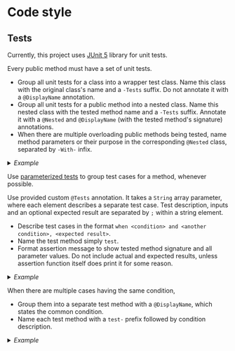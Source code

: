# Code style

## Tests

Currently, this project uses [JUnit 5][junit5] library for unit tests.

Every public method must have a set of unit tests.

* Group all unit tests for a class into a wrapper test class. Name this class with the
  original class's name and a `-Tests` suffix. Do not annotate it with a `@DisplayName`
  annotation.
* Group all unit tests for a public method into a nested class. Name this nested class
  with the tested method name and a `-Tests` suffix. Annotate it with a `@Nested` and
  `@DisplayName` (with the tested method's signature) annotations.
* When there are multiple overloading public methods being tested, name method parameters
  or their purpose in the corresponding `@Nested` class, separated by `-With-` infix.

<details>
<summary><em>Example</em></summary>

```java
// SomeClass.java
class SomeClass {
	public void doSomething() {
	}

	public void doSomething(int index) {
	}
}

// SomeClassTests.java
class SomeClassTests {
	@DisplayName(".soSomething()")
	@Nested
	class DoSomethingTests {
	}

	@DisplayName(".doSomething(int)")
	@Nested
	class DoSomethingWithIndexTests {

	}
}
```

</details>

Use [parameterized tests][parameterized tests] to group test cases for a method, whenever
possible.

Use provided custom `@Tests` annotation. It takes a `String` array parameter, where each
element describes a separate test case. Test description, inputs and an optional expected
result are separated by `;` within a string element.

* Describe test cases in the format
  `when <condition> and <another condition>, <expected result>`.
* Name the test method simply `test`.
* Format assertion message to show tested method signature and all parameter values. Do
  not include actual and expected results, unless assertion function itself does print it
  for some reason.

<details>
<summary><em>Example</em></summary>

```java
class SomeClassTests {
	@DisplayName(".doSomething(int)")
	class DoSomethingTests {
		@DisplayName("🎉")
		@Tests({
			"when argument is positive, does something;" +
				"12",
			"when argument is negative, does other thing;" +
				"-16"
		})
		void test(int index) {
			// ...
			assertEquals(expected, actual,
				String.format("%s.doSomething(%d)", this, index));
		}
	}
}
```

</details>

When there are multiple cases having the same condition,

* Group them into a separate test method with a `@DisplayName`, which states the common
  condition.
* Name each test method with a `test-` prefix followed by condition description.

<details>
<summary><em>Example</em></summary>

```java
class SomeClassTests {
	@DisplayName(".doSomething(List<T>)")
	@Nested
	class DoSomethingTests {
		@DisplayName("when argument list is not empty")
		@Tests({
			"when items are short, does something;" +
				"[a, b, c]",
			"when items are long, does another thing;" +
				"[aaa, bbb, ccc]",
			"when items are empty, fails;" +
				"['', '']"
		})
		void testArgumentListNotEmpty(List<T> items) {
			// ...
			assertEquals(expected, actual,
				String.format("%s.doSomething(%s)", this, items));
		}

		@DisplayName("when argument list is empty")
		@Tests({
			"does nothing;" +
				"[]"
		})
		void testArgumentListEmpty(List<T> empty) {
			// ...
			assertEquals(expected, actual,
				String.format("%s.doSomething(%s)", this, empty));
		}
	}
}
```

</details>

[junit5]: https://junit.org/junit5/

[parameterized tests]: https://junit.org/junit5/docs/current/user-guide/#writing-tests-parameterized-tests